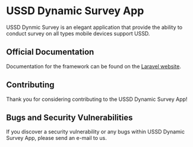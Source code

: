 # USSD Dynamic Survey App


USSD Dynmic Survey is an elegant application  that provide the ability to conduct survey on all types mobile devices support USSD.
 


## Official Documentation

Documentation for the framework can be found on the [Laravel website](http://laravel.com/docs).

## Contributing

Thank you for considering contributing to the USSD Dynamic Survey App! 

## Bugs and Security  Vulnerabilities

If you discover a security vulnerability or any bugs within USSD Dynamic Survey App, please send an e-mail to us.  